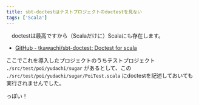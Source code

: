 ```yaml
---
title: sbt-doctestはテストプロジェクトのdoctestを見ない
tags: ['Scala']
---
```

　doctestは最高ですから（Scalaだけに）Scalaにも存在します。

- [GitHub - tkawachi/sbt-doctest: Doctest for scala](https://github.com/tkawachi/sbt-doctest)

ここでこれを導入したプロジェクトのうちテストプロジェクト
`./src/test/poi/yudachi/sugar` があるとして、この
`./src/test/poi/yudachi/sugar/PoiTest.scala` にdoctestを記述しておいても実行されませんでした。

っぽい！
